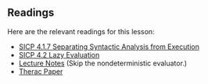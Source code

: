 ## Readings

Here are the relevant readings for this lesson:

  * [SICP 4.1.7 Separating Syntactic Analysis from Execution ](http://mitpress.mit.edu/sicp/full-text/book/book-Z-H-26.html#%_sec_4.1.7)
  * [SICP 4.2 Lazy Evaluation](http://mitpress.mit.edu/sicp/full-text/book/book-Z-H-27.html#%_sec_4.2)
  * [Lecture Notes](http://www-inst.eecs.berkeley.edu/~cs61as/reader/notes.pdf#page=93) (Skip the nondeterministic evaluator.)
  * [Therac Paper](http://www-inst.eecs.berkeley.edu/~cs61as/reader/Therac-25.pdf)

